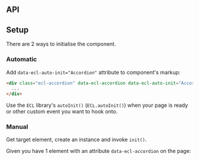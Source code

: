 ## API

<AccordionJSDoc />

## Setup

There are 2 ways to initialise the component.

### Automatic

Add `data-ecl-auto-init="Accordion"` attribute to component's markup:

```html
<div class="ecl-accordion" data-ecl-accordion data-ecl-auto-init="Accordion">
  ...
</div>
```

Use the `ECL` library's `autoInit()` (`ECL.autoInit()`) when your page is ready or other custom event you want to hook onto.

### Manual

Get target element, create an instance and invoke `init()`.

Given you have 1 element with an attribute `data-ecl-accordion` on the page:
